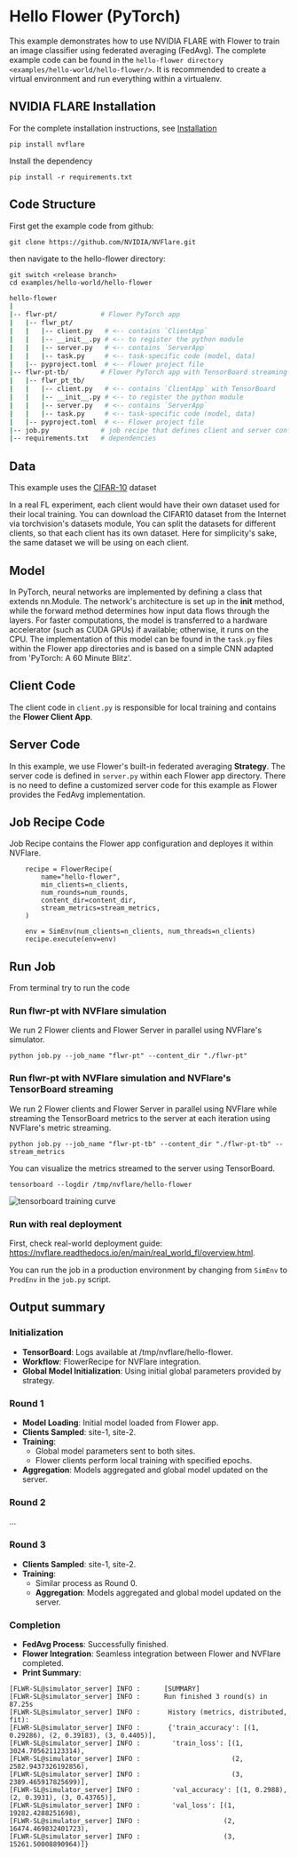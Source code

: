 # Hello Flower (PyTorch)

This example demonstrates how to use NVIDIA FLARE with Flower to train an image classifier using federated averaging (FedAvg). The complete example code can be found in the `hello-flower directory <examples/hello-world/hello-flower/>`. It is recommended to create a virtual environment and run everything within a virtualenv.

## NVIDIA FLARE Installation

For the complete installation instructions, see [Installation](https://nvflare.readthedocs.io/en/main/installation.html)
```
pip install nvflare
```

Install the dependency
```
pip install -r requirements.txt
```

## Code Structure

First get the example code from github:
```
git clone https://github.com/NVIDIA/NVFlare.git
```
then navigate to the hello-flower directory:
```
git switch <release branch>
cd examples/hello-world/hello-flower
```

``` bash
hello-flower
|
|-- flwr-pt/           # Flower PyTorch app
|   |-- flwr_pt/
|   |   |-- client.py   # <-- contains `ClientApp`
|   |   |-- __init__.py # <-- to register the python module
|   |   |-- server.py   # <-- contains `ServerApp`
|   |   |-- task.py     # <-- task-specific code (model, data)
|   |-- pyproject.toml  # <-- Flower project file
|-- flwr-pt-tb/        # Flower PyTorch app with TensorBoard streaming
|   |-- flwr_pt_tb/
|   |   |-- client.py   # <-- contains `ClientApp` with TensorBoard
|   |   |-- __init__.py # <-- to register the python module
|   |   |-- server.py   # <-- contains `ServerApp`
|   |   |-- task.py     # <-- task-specific code (model, data)
|   |-- pyproject.toml  # <-- Flower project file
|-- job.py             # job recipe that defines client and server configurations
|-- requirements.txt   # dependencies
```

## Data

This example uses the [CIFAR-10](https://www.cs.toronto.edu/~kriz/cifar.html) dataset

In a real FL experiment, each client would have their own dataset used for their local training. 
You can download the CIFAR10 dataset from the Internet via torchvision's datasets module, 
You can split the datasets for different clients, so that each client has its own dataset. 
Here for simplicity's sake, the same dataset we will be using on each client.

## Model

In PyTorch, neural networks are implemented by defining a class that extends nn.Module. 
The network's architecture is set up in the __init__ method, while the forward method determines how input data flows through the layers. For faster computations, the model is transferred to a hardware accelerator (such as CUDA GPUs) if available; otherwise, it runs on the CPU. The implementation of this model can be found in the `task.py` files within the Flower app directories and is based on a simple CNN adapted from 'PyTorch: A 60 Minute Blitz'.

## Client Code

The client code in `client.py` is responsible for local training and contains the **Flower Client App**.

## Server Code

In this example, we use Flower's built-in federated averaging **Strategy**. 
The server code is defined in `server.py` within each Flower app directory.
There is no need to define a customized server code for this example as Flower provides the FedAvg implementation.

## Job Recipe Code

Job Recipe contains the Flower app configuration and deployes it within NVFlare.
```
    recipe = FlowerRecipe(
        name="hello-flower",
        min_clients=n_clients,
        num_rounds=num_rounds,
        content_dir=content_dir,
        stream_metrics=stream_metrics,
    )

    env = SimEnv(num_clients=n_clients, num_threads=n_clients)
    recipe.execute(env=env)
```

## Run Job

From terminal try to run the code

### Run flwr-pt with NVFlare simulation
We run 2 Flower clients and Flower Server in parallel using NVFlare's simulator.
```
python job.py --job_name "flwr-pt" --content_dir "./flwr-pt"
```

### Run flwr-pt with NVFlare simulation and NVFlare's TensorBoard streaming
We run 2 Flower clients and Flower Server in parallel using NVFlare while streaming 
the TensorBoard metrics to the server at each iteration using NVFlare's metric streaming.
```
python job.py --job_name "flwr-pt-tb" --content_dir "./flwr-pt-tb" --stream_metrics
```

You can visualize the metrics streamed to the server using TensorBoard.
```
tensorboard --logdir /tmp/nvflare/hello-flower
```
![tensorboard training curve](./train.png)

### Run with real deployment

First, check real-world deployment guide: https://nvflare.readthedocs.io/en/main/real_world_fl/overview.html. 

You can run the job in a production environment by changing from `SimEnv` to `ProdEnv` in the `job.py` script.

## Output summary

### Initialization
* **TensorBoard**: Logs available at /tmp/nvflare/hello-flower.
* **Workflow**: FlowerRecipe for NVFlare integration.
* **Global Model Initialization**: Using initial global parameters provided by strategy.

### Round 1
* **Model Loading**: Initial model loaded from Flower app.
* **Clients Sampled**: site-1, site-2.
* **Training**:
  * Global model parameters sent to both sites.
  * Flower clients perform local training with specified epochs.
* **Aggregation**: Models aggregated and global model updated on the server.

### Round 2
...

### Round 3
* **Clients Sampled**: site-1, site-2.
* **Training**:
  * Similar process as Round 0.
  * **Aggregation**: Models aggregated and global model updated on the server.

### Completion
* **FedAvg Process**: Successfully finished.
* **Flower Integration**: Seamless integration between Flower and NVFlare completed.
* **Print Summary**:
```
[FLWR-SL@simulator_server] INFO :      [SUMMARY]
[FLWR-SL@simulator_server] INFO :      Run finished 3 round(s) in 87.25s
[FLWR-SL@simulator_server] INFO :      	History (metrics, distributed, fit):
[FLWR-SL@simulator_server] INFO :      	{'train_accuracy': [(1, 0.29286), (2, 0.39183), (3, 0.4405)],
[FLWR-SL@simulator_server] INFO :      	 'train_loss': [(1, 3024.705621123314),
[FLWR-SL@simulator_server] INFO :      	                (2, 2582.9437326192856),
[FLWR-SL@simulator_server] INFO :      	                (3, 2389.465917825699)],
[FLWR-SL@simulator_server] INFO :      	 'val_accuracy': [(1, 0.2988), (2, 0.3931), (3, 0.43765)],
[FLWR-SL@simulator_server] INFO :      	 'val_loss': [(1, 19282.4288251698),
[FLWR-SL@simulator_server] INFO :      	              (2, 16474.469832401723),
[FLWR-SL@simulator_server] INFO :      	              (3, 15261.50008890964)]}
```